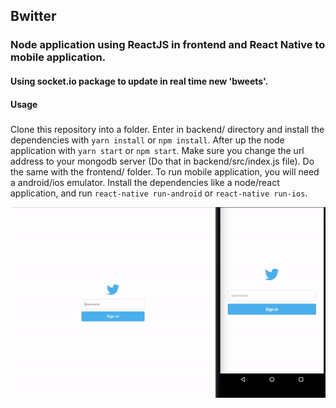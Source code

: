## Bwitter

### Node application using ReactJS in frontend and React Native to mobile application.
#### Using socket.io package to update in real time new 'bweets'.
#### Usage
#####
Clone this repository into a folder. Enter in backend/ directory and install the dependencies with `yarn install` or `npm install`. After up the node application with `yarn start` or `npm start`. Make sure you change the url address to your mongodb server (Do that in backend/src/index.js file).
Do the same with the frontend/ folder.
To run mobile application, you will need a android/ios emulator. Install the dependencies like a node/react application, and run `react-native run-android` or `react-native run-ios`.


![](GifApplication.gif)

